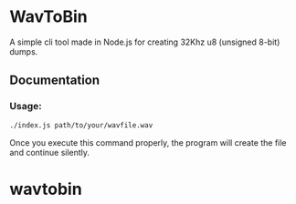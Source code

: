 # WavToBin
A simple cli tool made in Node.js for creating 32Khz u8 (unsigned 8-bit) dumps.
## Documentation
### Usage:
```sh
./index.js path/to/your/wavfile.wav
```
Once you execute this command properly, the program will create the file and continue silently.
# wavtobin
